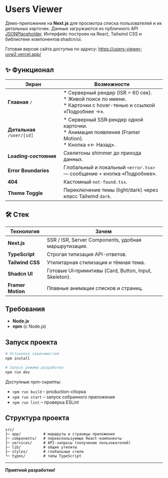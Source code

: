 # Users Viewer

Демо-приложение на **Next.js** для просмотра списка пользователей и их детальных карточек. Данные загружаются из публичного API [JSONPlaceholder](https://jsonplaceholder.typicode.com). 
Интерфейс построен на React, Tailwind CSS и библиотеке компонентов shadcn/ui.

Готовая версия сайта доступна по адресу:
<https://users-viewer-uvw2.vercel.app/>

## ✨ Функционал

| Экран | Возможности |
|-------|-------------|
| **Главная** `/` | * Серверный рендер (ISR = 60 сек).<br>* Живой поиск по имени.<br>* Карточки с hover-тенью и ссылкой «Подробнее →». |
| **Детальная** `/user/[id]` | * Серверный SSR‑рендер одной карточки.<br>* Анимация появления (Framer Motion).<br>* Кнопка «← Назад». |
| **Loading‑состояния** | Скелетоны shimmer до прихода данных. |
| **Error Boundaries** | Глобальный и локальный `<error.tsx>` — сообщение + кнопка «Подробнее». |
| **404** | Кастомный `not-found.tsx`. |
| **Theme Toggle** | Переключение темы (light/dark) через класс Tailwind `dark`. |

## 🛠 Стек

| Технология | Зачем |
|------------|-------|
| **Next.js** | SSR / ISR, Server Components, удобная маршрутизация. |
| **TypeScript** | Строгая типизация API-ответов. |
| **Tailwind CSS** | Утилитарная стилизация и тёмная тема. |
| **Shadcn UI** | Готовые UI‑примитивы (Card, Button, Input, Skeleton). |
| **Framer Motion** | Плавные анимации списков и страниц. |

## Требования

- **Node.js** 
- **npm** (с Node.js)

## Запуск проекта

```bash
# Установка зависимостей
npm install

# Запуск режима разработки
npm run dev
```

Доступные npm-скрипты:

- `npm run build` – production-сборка
- `npm run start` – запуск собранного приложения
- `npm run lint` – проверка ESLint

## Структура проекта

```
src/
├─ app/          # маршруты и страницы приложения
├─ components/   # переиспользуемые React-компоненты
├─ services/     # API-запросы (получение пользователей)
├─ lib/          # общие утилиты
├─ styles/       # глобальные стили
└─ types/        # типы TypeScript
```
---

**Приятной разработки!**